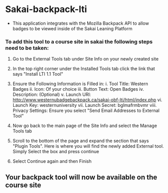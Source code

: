 # Sakai-backpack-lti #

* This application integrates with the Mozilla Backpack API to allow badges to be viewed inside of the Sakai Leaning Platform


### To add this tool to a course site in sakai the following steps need to be taken: ###


1. Go to the External Tools tab under Site Info on your newly created site

2. In the top right corner under the Installed Tools tab click the link that says "Install LTI 1.1 Tool"

3. Ensure the Following Information is Filled in:
     i. Tool Title: Western Badges
     ii. Icon: Of your choice
     iii. Button Text: Open Badges
     iv. Description: (Optional)
     v. Launch URl: http://www.westernubadgebackpack.ca/sakai-obf-lti/html/index.php
     vi. Launch Key: westernuniversity
     vii. Launch Secret: bglmafrmbvmr
     viii. Privacy Settings: Ensure you select "Send Email Addresses to External Tool"
     
4. Now go back to the main page of the Site Info and select the Manage Tools tab

5. Scroll to the bottom of the page and expand the section that says "Plugin Tools". Here is where you will find the newly added External tool. Simply Select the box and press continue

6. Select Continue again and then Finish

## Your backpack tool will now be available on the course site ##
